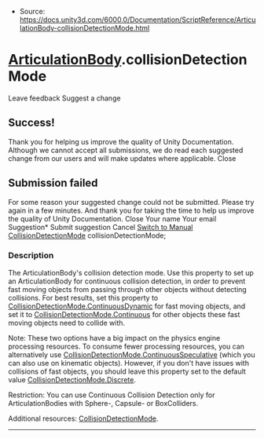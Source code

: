 * Source: https://docs.unity3d.com/6000.0/Documentation/ScriptReference/ArticulationBody-collisionDetectionMode.html

#  [ArticulationBody](https://docs.unity3d.com/6000.0/Documentation/ScriptReference/ArticulationBody.html).collisionDetectionMode
Leave feedback
Suggest a change
## Success!
Thank you for helping us improve the quality of Unity Documentation. Although we cannot accept all submissions, we do read each suggested change from our users and will make updates where applicable.
Close
## Submission failed
For some reason your suggested change could not be submitted. Please <a>try again</a> in a few minutes. And thank you for taking the time to help us improve the quality of Unity Documentation.
Close
Your name Your email Suggestion* Submit suggestion
Cancel
[Switch to Manual](https://docs.unity3d.com/6000.0/Documentation/Manual/class-ArticulationBody.html "Go to ArticulationBody Component in the Manual")
[CollisionDetectionMode](https://docs.unity3d.com/6000.0/Documentation/ScriptReference/CollisionDetectionMode.html) collisionDetectionMode; 
### Description
The ArticulationBody's collision detection mode.
Use this property to set up an ArticulationBody for continuous collision detection, in order to prevent fast moving objects from passing through other objects without detecting collisions. For best results, set this property to [CollisionDetectionMode.ContinuousDynamic](https://docs.unity3d.com/6000.0/Documentation/ScriptReference/CollisionDetectionMode.ContinuousDynamic.html) for fast moving objects, and set it to [CollisionDetectionMode.Continuous](https://docs.unity3d.com/6000.0/Documentation/ScriptReference/CollisionDetectionMode.Continuous.html) for other objects these fast moving objects need to collide with.  
  
Note: These two options have a big impact on the physics engine processing resources. To consume fewer processing resources, you can alternatively use [CollisionDetectionMode.ContinuousSpeculative](https://docs.unity3d.com/6000.0/Documentation/ScriptReference/CollisionDetectionMode.ContinuousSpeculative.html) (which you can also use on kinematic objects). However, if you don't have issues with collisions of fast objects, you should leave this property set to the default value [CollisionDetectionMode.Discrete](https://docs.unity3d.com/6000.0/Documentation/ScriptReference/CollisionDetectionMode.Discrete.html).  
  
Restriction: You can use Continuous Collision Detection only for ArticulationBodies with Sphere-, Capsule- or BoxColliders.  
  
Additional resources: [CollisionDetectionMode](https://docs.unity3d.com/6000.0/Documentation/ScriptReference/CollisionDetectionMode.html).
* * *
